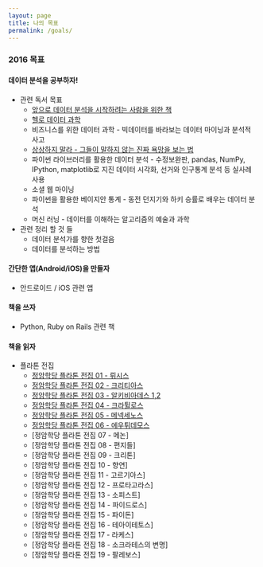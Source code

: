 ```yaml
---
layout: page
title: 나의 목표
permalink: /goals/
---
```


### 2016 목표

#### 데이터 분석을 공부하자!
* 관련 독서 목표
	* [앞으로 데이터 분석을 시작하려는 사람을 위한 책](http://sigmadream.github.io/Book_for_people_who_want_to_start_a_data_analysis/)
	* [헬로 데이터 과학](http://sigmadream.github.io/Hello_Data_Sci/)
	* 비즈니스를 위한 데이터 과학 - 빅데이터를 바라보는 데이터 마이닝과 분석적 사고
	* [상상하지 말라 - 그들이 말하지 않는 진짜 욕망을 보는 법](http://sigmadream.github.io/Dont_Fatnasy/)
	* 파이썬 라이브러리를 활용한 데이터 분석 - 수정보완판, pandas, NumPy, IPython, matplotlib로 지진 데이터 시각화, 선거와 인구통계 분석 등 실사례 사용
	* 소셜 웹 마이닝
	* 파이썬을 활용한 베이지안 통계 - 동전 던지기와 하키 승률로 배우는 데이터 분석
	* 머신 러닝 - 데이터를 이해하는 알고리즘의 예술과 과학
* 관련 정리 할 것 들
	* 데이터 분석가를 향한 첫걸음
	* 데이터를 분석하는 방법
	 
#### 간단한 앱(Android/iOS)을 만들자
* 안드로이드 / iOS 관련 앱

#### 책을 쓰자
* Python, Ruby on Rails 관련 책

#### 책을 읽자
* 플라톤 전집
	* [정암학당 플라톤 전집 01 - 뤼시스](http://sigmadream.github.io/Lysis/)
	* [정암학당 플라톤 전집 02 - 크리티아스](http://sigmadream.github.io/Kritias/)
	* [정암학당 플라톤 전집 03 - 알키비아데스 1,2](http://sigmadream.github.io/Alkibiades/)
	* [정암학당 플라톤 전집 04 - 크라튈로스](http://sigmadream.github.io/Kratylos/)
	* [정암학당 플라톤 전집 05 - 메넥세노스](http://sigmadream.github.io/Menexenos/)
	* [정암학당 플라톤 전집 06 - 에우튀데모스](http://sigmadream.github.io/Euthydemos/)
	* [정암학당 플라톤 전집 07 - 메논]
	* [정암학당 플라톤 전집 08 - 편지들]
	* [정암학당 플라톤 전집 09 - 크리톤]
	* [정암학당 플라톤 전집 10 - 향연]
	* [정암학당 플라톤 전집 11 - 고르기아스]
	* [정암학당 플라톤 전집 12 - 프로타고라스]	
	* [정암학당 플라톤 전집 13 - 소피스트]
	* [정암학당 플라톤 전집 14 - 파이드로스]
	* [정암학당 플라톤 전집 15 - 파이돈]
	* [정암학당 플라톤 전집 16 - 테아이테토스]
	* [정암학당 플라톤 전집 17 - 라케스]
	* [정암학당 플라톤 전집 18 - 소크라테스의 변명]
	* [정암학당 플라톤 전집 19 - 팔레보스]
	
	
	
